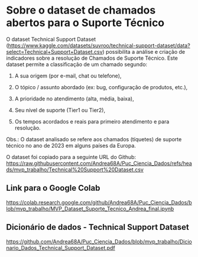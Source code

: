 # Sobre o dataset de chamados abertos para o Suporte Técnico

O dataset Technical Support Dataset (https://www.kaggle.com/datasets/suvroo/technical-support-dataset/data?select=Technical+Support+Dataset.csv) possibilita a análise e criação de indicadores sobre a resolução de Chamados de Suporte Técnico. Este dataset permite a classificação de um chamado segundo:

1) A sua origem (por e-mail, chat ou telefone),

2) O tópico / assunto abordado (ex: bug, configuração de produtos, etc.),

3) A prioridade no atendimento (alta, média, baixa),

4) Seu nível de suporte (Tier1 ou Tier2),

5) Os tempos acordados e reais para primeiro atendimento e para resolução.

Obs.: O dataset analisado se refere aos chamados (tíquetes) de suporte técnico no ano de 2023 em alguns países da Europa.

O dataset foi copiado para a seguinte URL do Github: https://raw.githubusercontent.com/Andrea68A/Puc_Ciencia_Dados/refs/heads/mvp_trabalho/Technical%20Support%20Dataset.csv

## Link para o Google Colab

https://colab.research.google.com/github/Andrea68A/Puc_Ciencia_Dados/blob/mvp_trabalho/MVP_Dataset_Suporte_Tecnico_Andrea_final.ipynb


## Dicionário de dados - Technical Support Dataset

https://github.com/Andrea68A/Puc_Ciencia_Dados/blob/mvp_trabalho/Dicionario_Dados_Technical_Support_Dataset.pdf

